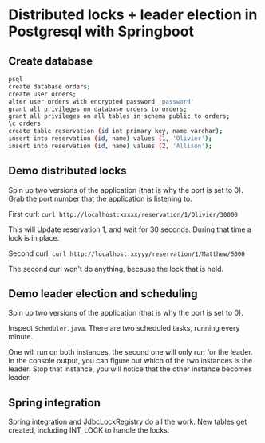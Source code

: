 # Distributed locks + leader election in Postgresql with Springboot

## Create database

```bash
psql
create database orders;
create user orders;
alter user orders with encrypted password 'password'
grant all privileges on database orders to orders;
grant all privileges on all tables in schema public to orders;
\c orders
create table reservation (id int primary key, name varchar);
insert into reservation (id, name) values (1, 'Olivier');
insert into reservation (id, name) values (2, 'Allison');
```

## Demo distributed locks

Spin up two versions of the application (that is why the port is set to 0).
Grab the port number that the application is listening to.

First curl: `curl http://localhost:xxxxx/reservation/1/Olivier/30000`

This will Update reservation 1, and wait for 30 seconds. During that time a lock is in place.

Second curl: `curl http://localhost:xxyyy/reservation/1/Matthew/5000`

The second curl won't do anything, because the lock that is held.

## Demo leader election and scheduling

Spin up two versions of the application (that is why the port is set to 0).

Inspect `Scheduler.java`. There are two scheduled tasks, running every minute.

One will run on both instances, the second one will only run for the leader. In the console output, you can figure out which of the two instances is the leader. Stop that instance, you will notice that the other instance becomes leader. 

## Spring integration

Spring integration and JdbcLockRegistry do all the work. New tables get created, including INT_LOCK to handle the locks.